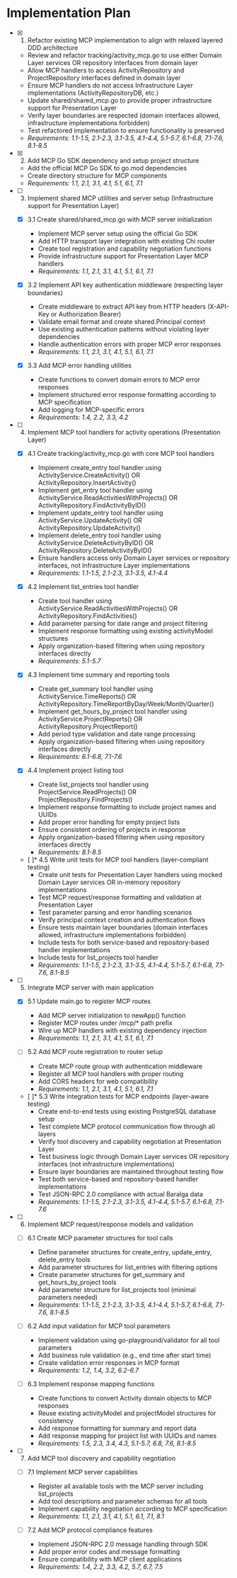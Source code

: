 # Implementation Plan

- [x] 1. Refactor existing MCP implementation to align with relaxed layered DDD architecture
  - Review and refactor tracking/activity_mcp.go to use either Domain Layer services OR repository interfaces from domain layer
  - Allow MCP handlers to access ActivityRepository and ProjectRepository interfaces defined in domain layer
  - Ensure MCP handlers do not access Infrastructure Layer implementations (ActivityRepositoryDB, etc.)
  - Update shared/shared_mcp.go to provide proper infrastructure support for Presentation Layer
  - Verify layer boundaries are respected (domain interfaces allowed, infrastructure implementations forbidden)
  - Test refactored implementation to ensure functionality is preserved
  - _Requirements: 1.1-1.5, 2.1-2.3, 3.1-3.5, 4.1-4.4, 5.1-5.7, 6.1-6.8, 7.1-7.6, 8.1-8.5_

- [x] 2. Add MCP Go SDK dependency and setup project structure
  - Add the official MCP Go SDK to go.mod dependencies
  - Create directory structure for MCP components
  - _Requirements: 1.1, 2.1, 3.1, 4.1, 5.1, 6.1, 7.1_

- [ ] 3. Implement shared MCP utilities and server setup (Infrastructure support for Presentation Layer)
  - [x] 3.1 Create shared/shared_mcp.go with MCP server initialization
    - Implement MCP server setup using the official Go SDK
    - Add HTTP transport layer integration with existing Chi router
    - Create tool registration and capability negotiation functions
    - Provide infrastructure support for Presentation Layer MCP handlers
    - _Requirements: 1.1, 2.1, 3.1, 4.1, 5.1, 6.1, 7.1_

  - [x] 3.2 Implement API key authentication middleware (respecting layer boundaries)
    - Create middleware to extract API key from HTTP headers (X-API-Key or Authorization Bearer)
    - Validate email format and create shared.Principal context
    - Use existing authentication patterns without violating layer dependencies
    - Handle authentication errors with proper MCP error responses
    - _Requirements: 1.1, 2.1, 3.1, 4.1, 5.1, 6.1, 7.1_

  - [x] 3.3 Add MCP error handling utilities
    - Create functions to convert domain errors to MCP error responses
    - Implement structured error response formatting according to MCP specification
    - Add logging for MCP-specific errors
    - _Requirements: 1.4, 2.2, 3.3, 4.2_

- [ ] 4. Implement MCP tool handlers for activity operations (Presentation Layer)
  - [x] 4.1 Create tracking/activity_mcp.go with core MCP tool handlers
    - Implement create_entry tool handler using ActivityService.CreateActivity() OR ActivityRepository.InsertActivity()
    - Implement get_entry tool handler using ActivityService.ReadActivitiesWithProjects() OR ActivityRepository.FindActivityByID()
    - Implement update_entry tool handler using ActivityService.UpdateActivity() OR ActivityRepository.UpdateActivity()
    - Implement delete_entry tool handler using ActivityService.DeleteActivityByID() OR ActivityRepository.DeleteActivityByID()
    - Ensure handlers access only Domain Layer services or repository interfaces, not Infrastructure Layer implementations
    - _Requirements: 1.1-1.5, 2.1-2.3, 3.1-3.5, 4.1-4.4_

  - [x] 4.2 Implement list_entries tool handler
    - Create tool handler using ActivityService.ReadActivitiesWithProjects() OR ActivityRepository.FindActivities()
    - Add parameter parsing for date range and project filtering
    - Implement response formatting using existing activityModel structures
    - Apply organization-based filtering when using repository interfaces directly
    - _Requirements: 5.1-5.7_

  - [x] 4.3 Implement time summary and reporting tools
    - Create get_summary tool handler using ActivityService.TimeReports() OR ActivityRepository.TimeReportByDay/Week/Month/Quarter()
    - Implement get_hours_by_project tool handler using ActivityService.ProjectReports() OR ActivityRepository.ProjectReport()
    - Add period type validation and date range processing
    - Apply organization-based filtering when using repository interfaces directly
    - _Requirements: 6.1-6.8, 7.1-7.6_

  - [x] 4.4 Implement project listing tool
    - Create list_projects tool handler using ProjectService.ReadProjects() OR ProjectRepository.FindProjects()
    - Implement response formatting to include project names and UUIDs
    - Add proper error handling for empty project lists
    - Ensure consistent ordering of projects in response
    - Apply organization-based filtering when using repository interfaces directly
    - _Requirements: 8.1-8.5_

  - [ ]* 4.5 Write unit tests for MCP tool handlers (layer-compliant testing)
    - Create unit tests for Presentation Layer handlers using mocked Domain Layer services OR in-memory repository implementations
    - Test MCP request/response formatting and validation at Presentation Layer
    - Test parameter parsing and error handling scenarios
    - Verify principal context creation and authentication flows
    - Ensure tests maintain layer boundaries (domain interfaces allowed, infrastructure implementations forbidden)
    - Include tests for both service-based and repository-based handler implementations
    - Include tests for list_projects tool handler
    - _Requirements: 1.1-1.5, 2.1-2.3, 3.1-3.5, 4.1-4.4, 5.1-5.7, 6.1-6.8, 7.1-7.6, 8.1-8.5_

- [ ] 5. Integrate MCP server with main application
  - [x] 5.1 Update main.go to register MCP routes
    - Add MCP server initialization to newApp() function
    - Register MCP routes under /mcp/* path prefix
    - Wire up MCP handlers with existing dependency injection
    - _Requirements: 1.1, 2.1, 3.1, 4.1, 5.1, 6.1, 7.1_

  - [ ] 5.2 Add MCP route registration to router setup
    - Create MCP route group with authentication middleware
    - Register all MCP tool handlers with proper routing
    - Add CORS headers for web compatibility
    - _Requirements: 1.1, 2.1, 3.1, 4.1, 5.1, 6.1, 7.1_

  - [ ]* 5.3 Write integration tests for MCP endpoints (layer-aware testing)
    - Create end-to-end tests using existing PostgreSQL database setup
    - Test complete MCP protocol communication flow through all layers
    - Verify tool discovery and capability negotiation at Presentation Layer
    - Test business logic through Domain Layer services OR repository interfaces (not infrastructure implementations)
    - Ensure layer boundaries are maintained throughout testing flow
    - Test both service-based and repository-based handler implementations
    - Test JSON-RPC 2.0 compliance with actual Baralga data
    - _Requirements: 1.1-1.5, 2.1-2.3, 3.1-3.5, 4.1-4.4, 5.1-5.7, 6.1-6.8, 7.1-7.6_

- [ ] 6. Implement MCP request/response models and validation
  - [ ] 6.1 Create MCP parameter structures for tool calls
    - Define parameter structures for create_entry, update_entry, delete_entry tools
    - Add parameter structures for list_entries with filtering options
    - Create parameter structures for get_summary and get_hours_by_project tools
    - Add parameter structure for list_projects tool (minimal parameters needed)
    - _Requirements: 1.1-1.5, 2.1-2.3, 3.1-3.5, 4.1-4.4, 5.1-5.7, 6.1-6.8, 7.1-7.6, 8.1-8.5_

  - [ ] 6.2 Add input validation for MCP tool parameters
    - Implement validation using go-playground/validator for all tool parameters
    - Add business rule validation (e.g., end time after start time)
    - Create validation error responses in MCP format
    - _Requirements: 1.2, 1.4, 3.2, 6.2-6.7_

  - [ ] 6.3 Implement response mapping functions
    - Create functions to convert Activity domain objects to MCP responses
    - Reuse existing activityModel and projectModel structures for consistency
    - Add response formatting for summary and report data
    - Add response mapping for project list with UUIDs and names
    - _Requirements: 1.5, 2.3, 3.4, 4.3, 5.1-5.7, 6.8, 7.6, 8.1-8.5_

- [ ] 7. Add MCP tool discovery and capability negotiation
  - [ ] 7.1 Implement MCP server capabilities
    - Register all available tools with the MCP server including list_projects
    - Add tool descriptions and parameter schemas for all tools
    - Implement capability negotiation according to MCP specification
    - _Requirements: 1.1, 2.1, 3.1, 4.1, 5.1, 6.1, 7.1, 8.1_

  - [ ] 7.2 Add MCP protocol compliance features
    - Implement JSON-RPC 2.0 message handling through SDK
    - Add proper error codes and message formatting
    - Ensure compatibility with MCP client applications
    - _Requirements: 1.4, 2.2, 3.3, 4.2, 5.7, 6.7, 7.5_